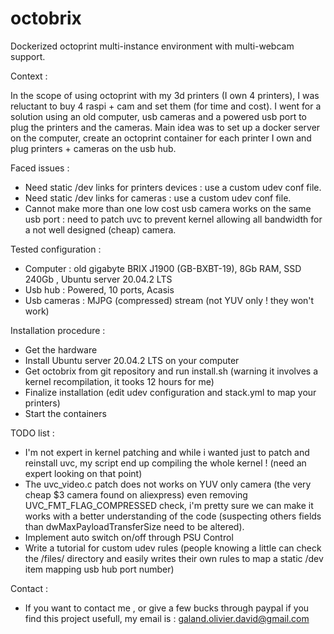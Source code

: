 # octobrix
Dockerized octoprint multi-instance environment with multi-webcam support.

Context :

In the scope of using octoprint with my 3d printers (I own 4 printers), I was reluctant to buy 4 raspi + cam and set them (for time and cost).
I went for a solution using an old computer, usb cameras and a powered usb port to plug the printers and the cameras.
Main idea was to set up a docker server on the computer, create an octoprint container for each printer I own and plug printers + cameras on the usb hub. 

Faced issues :

- Need static /dev links for printers devices : use a custom udev conf file.
- Need static /dev links for cameras : use a custom udev conf file.
- Cannot make more than one low cost usb camera works on the same usb port : need to patch uvc to prevent kernel allowing all bandwidth for a not well designed (cheap) camera. 

Tested configuration :

- Computer : old gigabyte BRIX J1900 (GB-BXBT-19), 8Gb RAM, SSD 240Gb , Ubuntu server 20.04.2 LTS
- Usb hub : Powered, 10 ports, Acasis
- Usb cameras : MJPG (compressed) stream (not YUV only ! they won't work) 

Installation procedure :

- Get the hardware 
- Install Ubuntu server 20.04.2 LTS on your computer
- Get octobrix from git repository and run install.sh (warning it involves a kernel recompilation, it tooks 12 hours for me)
- Finalize installation (edit udev configuration and stack.yml to map your printers)
- Start the containers

TODO list :

- I'm not expert in kernel patching and while i wanted just to patch and reinstall uvc, my script end up compiling the whole kernel ! (need an expert looking on that point)
- The uvc_video.c patch does not works on YUV only camera (the very cheap $3 camera found on aliexpress) even removing UVC_FMT_FLAG_COMPRESSED check, i'm pretty sure we can make it works with a better understanding of the code (suspecting others fields than dwMaxPayloadTransferSize need to be altered).
- Implement auto switch on/off through PSU Control
- Write a tutorial for custom udev rules (people knowing a little can check the /files/ directory and easily writes their own rules to map a static /dev item mapping usb hub port number) 

Contact :

- If you want to contact me , or give a few bucks through paypal if you find this project usefull, my email is : galand.olivier.david@gmail.com 
